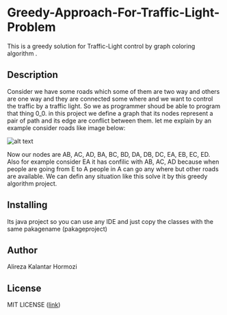 # Greedy-Approach-For-Traffic-Light-Problem
This is a greedy solution for Traffic-Light control by graph coloring algorithm .

## Description
Consider we have some roads which some of them are two way and others are one way and they are connected some where and 
we want to control the traffic by a traffic light. So we as programmer shoud be able to program that thing 0_0. in this 
project we define a graph that its nodes represent a pair of path and its edge are conflict between them. let me explain 
by an example consider roads like image below:

![alt text](https://al-kal.ir/images/1.png)

Now our nodes are AB, AC, AD, BA, BC, BD, DA, DB, DC, EA, EB, EC, ED. Also for example consider EA it has confilic with AB,
AC, AD because when people are going from E to A people in A can go any where but other roads are available. 
We can defin any situation like this solve it by this greedy algorithm project.


## Installing
Its java project so you can use any IDE and just copy the classes with the same pakagename (pakageproject)
## Author
Alireza Kalantar Hormozi
## License
MIT LICENSE ([link](https://github.com/ayroking/Greedy-Approach-For-Traffic-Light-Problem/blob/master/LICENSE))
